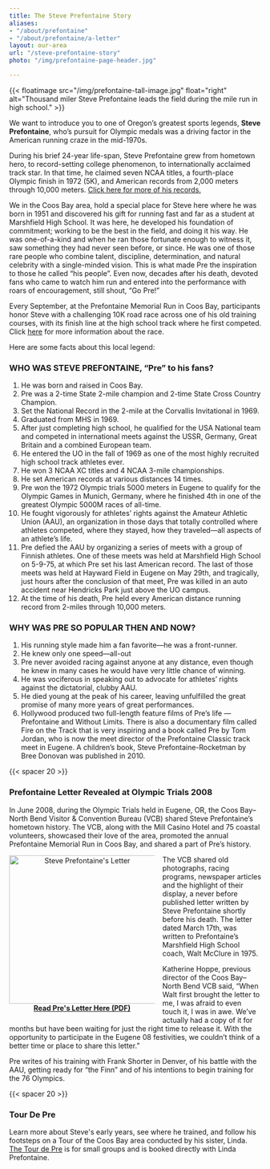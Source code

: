 ```yaml
---
title: The Steve Prefontaine Story
aliases:
- "/about/prefontaine"
- "/about/prefontaine/a-letter"
layout: our-area
url: "/steve-prefontaine-story"
photo: "/img/prefontaine-page-header.jpg"

---
```

{{< floatimage src="/img/prefontaine-tall-image.jpg" float="right" alt="Thousand miler Steve Prefontaine leads the field during the mile run in high school." >}}

We want to introduce you to one of Oregon’s greatest sports legends, **Steve Prefontaine**, who’s pursuit for Olympic medals was a driving factor in the American running craze in the mid-1970s.

During his brief 24-year life-span, Steve Prefontaine grew from hometown hero, to record-setting college phenomenon, to internationally acclaimed track star. In that time, he claimed seven NCAA titles, a fourth-place Olympic finish in 1972 (5K), and American records from 2,000 meters through 10,000 meters. <a href="https://goducks.com/sports/2003/12/18/30594.aspx" target="_blank">Click here for more of his records.</a>

We in the Coos Bay area, hold a special place for Steve here where he was born in 1951 and discovered his gift for running fast and far as a student at Marshfield High School. It was here, he developed his foundation of commitment; working to be the best in the field, and doing it his way. He was one-of-a-kind and when he ran those fortunate enough to witness it, saw something they had never seen before, or since. He was one of those rare people who combine talent, discipline, determination, and natural celebrity with a single-minded vision. This is what made Pre the inspiration to those he called “his people”. Even now, decades after his death, devoted fans who came to watch him run and entered into the performance with roars of encouragement, still shout, “Go Pre!”

Every September, at the Prefontaine Memorial Run in Coos Bay, participants honor Steve with a challenging 10K road race across one of his old training courses, with its finish line at the high school track where he first competed. Click [here](http://www.prefontainerun.com) for more information about the race.

Here are some facts about this local legend:

### WHO WAS STEVE PREFONTAINE, “Pre” to his fans?

 1. He was born and raised in Coos Bay.
 2. Pre was a 2-time State 2-mile champion and 2-time State Cross Country Champion.
 3. Set the National Record in the 2-mile at the Corvallis Invitational in 1969.
 4. Graduated from MHS in 1969.
 5. After just completing high school, he qualified for the USA National team and competed in international meets against the USSR, Germany, Great Britain and a combined European team.
 6. He entered the UO in the fall of 1969 as one of the most highly recruited high school track athletes ever.
 7. He won 3 NCAA XC titles and 4 NCAA 3-mile championships.
 8. He set American records at various distances 14 times.
 9. Pre won the 1972 Olympic trials 5000 meters in Eugene to qualify for the Olympic Games in Munich, Germany, where he finished 4th in one of the greatest Olympic 5000M races of all-time.
10. He fought vigorously for athletes’ rights against the Amateur Athletic Union (AAU), an organization in those days that totally controlled where athletes competed, where they stayed, how they traveled—all aspects of an athlete’s life.
11. Pre defied the AAU by organizing a series of meets with a group of Finnish athletes. One of these meets was held at Marshfield High School on 5-9-75, at which Pre set his last American record. The last of those meets was held at Hayward Field in Eugene on May 29th, and tragically, just hours after the conclusion of that meet, Pre was killed in an auto accident near Hendricks Park just above the UO campus.
12. At the time of his death, Pre held every American distance running record from 2-miles through 10,000 meters.

### WHY WAS PRE SO POPULAR THEN AND NOW?

1. His running style made him a fan favorite—he was a front-runner.
2. He knew only one speed—all-out
3. Pre never avoided racing against anyone at any distance, even though he knew in many cases he would have very little chance of winning.
4. He was vociferous in speaking out to advocate for athletes’ rights against the dictatorial, clubby AAU.
5. He died young at the peak of his career, leaving unfulfilled the great promise of many more years of great performances.
6. Hollywood produced two full-length feature films of Pre’s life — Prefontaine and Without Limits. There is also a documentary film called Fire on the Track that is very inspiring and a book called Pre by Tom Jordan, who is now the meet director of the Prefontaine Classic track meet in Eugene. A children’s book, Steve Prefontaine-Rocketman by Bree Donovan was published in 2010.

{{< spacer 20 >}}

### Prefontaine Letter Revealed at Olympic Trials 2008

In June 2008, during the Olympic Trials held in Eugene, OR,  the Coos Bay–North Bend Visitor & Convention Bureau (VCB) shared Steve Prefontaine’s hometown history. The VCB, along with the Mill Casino Hotel and 75 coastal volunteers, showcased their love of the area, promoted the annual Prefontaine Memorial Run in Coos Bay, and shared a part of Pre’s history.

<div style="float:left; margin:0 15px 20px 0; width: 291px; text-align:center;"><a href="/img/pre-letter-march17th.pdf" target="_blank"><img src="/img/Prefontaine-Letter.jpg" width="296" alt="Steve Prefontaine's Letter"/><strong>Read Pre's Letter Here (PDF)</strong></a></div><p>The VCB shared old photographs, racing programs, newspaper articles and the highlight of their display, a never before published letter written by Steve Prefontaine shortly before his death. The letter dated March 17th, was written to Prefontaine’s Marshfield High School coach, Walt McClure in 1975.</p>

Katherine Hoppe, previous director of the Coos Bay–North Bend VCB said, “When Walt first brought the letter to me, I was afraid to even touch it, I was in awe. We’ve actually had a copy of it for months but have been waiting for just the right time to release it. With the opportunity to participate in the Eugene 08 festivities, we couldn’t think of a better time or place to share this letter.”

Pre writes of his training with Frank Shorter in Denver, of his battle with the AAU, getting ready for “the Finn” and of his intentions to begin training for the 76 Olympics.

{{< spacer 20 >}}

### Tour De Pre

Learn more about Steve's early years, see where he trained, and follow his footsteps on a Tour of the Coos Bay area conducted by his sister, Linda. [The Tour de Pre](https://prefontaineproductions.com/) is for small groups and is booked directly with Linda Prefontaine. 